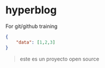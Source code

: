 # hyperblog

For git/github training

```json
{
    "data": [1,2,3]
} 
```
>este es un proyecto open source
